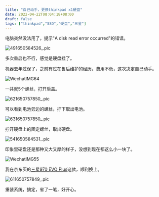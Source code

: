 ```yaml
---
title: "自己动手，更换thinkpad x1硬盘"
date: 2022-04-22T08:04:18+08:00
draft: false
tags: ["thinkpad","SSD","硬盘","三星"]
---
```


电脑突然没法用了，提示"A disk read error occurred"的错误。

![491650584526_.pic](https://static.liudon.com/img/491650584526_.pic.jpg)

多次重启也不行，感觉是硬盘挂了。

机器去年过保了，之前有过在售后维护的经历，费用不低，这次决定自己动手。

![WechatIMG64](https://static.liudon.com/img/WechatIMG64.jpeg)

一共就5个螺丝，打开后盖。

![621650757850_.pic](https://static.liudon.com/img/621650757850_.pic.jpg)

可以看到电池旁边的螺丝，拧下取出电池。

![631650757850_.pic](https://static.liudon.com/img/631650757850_.pic.jpg)

拧开硬盘上的固定螺丝，取出硬盘。

![541650584531_.pic](https://static.liudon.com/img/541650584531_.pic.jpg)

印象里硬盘还是那种又大又厚的样子，没想到现在都这么小一块了。

![WechatIMG55](https://static.liudon.com/img/WechatIMG55.jpeg)

我在京东买的[三星970 EVO Plus](https://u.jd.com/Zdch2qO)这款，顺利换上。

![611650757849_.pic](https://static.liudon.com/img/611650757849_.pic.jpg)

重装系统，搞定，省了一笔，好开心。

